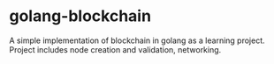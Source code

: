 # golang-blockchain
A simple implementation of blockchain in golang as a learning project.
Project includes node creation and validation, networking.
